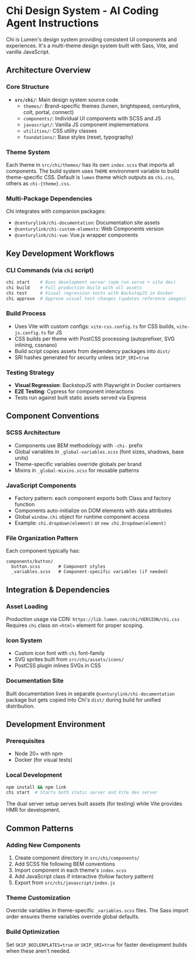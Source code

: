 # Chi Design System - AI Coding Agent Instructions

Chi is Lumen's design system providing consistent UI components and experiences. It's a multi-theme design system built with Sass, Vite, and vanilla JavaScript.

## Architecture Overview

### Core Structure
- **`src/chi/`**: Main design system source code
  - `themes/`: Brand-specific themes (lumen, brightspeed, centurylink, colt, portal, connect)
  - `components/`: Individual UI components with SCSS and JS
  - `javascript/`: Vanilla JS component implementations
  - `utilities/`: CSS utility classes
  - `foundations/`: Base styles (reset, typography)

### Theme System
Each theme in `src/chi/themes/` has its own `index.scss` that imports all components. The build system uses `THEME` environment variable to build theme-specific CSS. Default is `lumen` theme which outputs as `chi.css`, others as `chi-{theme}.css`.

### Multi-Package Dependencies
Chi integrates with companion packages:
- `@centurylink/chi-documentation`: Documentation site assets
- `@centurylink/chi-custom-elements`: Web Components version
- `@centurylink/chi-vue`: Vue.js wrapper components

## Key Development Workflows

### CLI Commands (via `chi` script)
```bash
chi start    # Runs development server (npm run serve + vite dev)
chi build    # Full production build with all assets
chi test     # Visual regression tests with BackstopJS in Docker
chi approve  # Approve visual test changes (updates reference images)
```

### Build Process
- Uses Vite with custom configs: `vite-css.config.ts` for CSS builds, `vite-js.config.ts` for JS
- CSS builds per theme with PostCSS processing (autoprefixer, SVG inlining, cssnano)
- Build script copies assets from dependency packages into `dist/`
- SRI hashes generated for security unless `SKIP_SRI=true`

### Testing Strategy
- **Visual Regression**: BackstopJS with Playwright in Docker containers
- **E2E Testing**: Cypress for component interactions
- Tests run against built static assets served via Express

## Component Conventions

### SCSS Architecture
- Components use BEM methodology with `-chi-` prefix
- Global variables in `_global-variables.scss` (font sizes, shadows, base units)
- Theme-specific variables override globals per brand
- Mixins in `_global-mixins.scss` for reusable patterns

### JavaScript Components
- Factory pattern: each component exports both Class and factory function
- Components auto-initialize on DOM elements with data attributes
- Global `window.chi` object for runtime component access
- Example: `chi.dropdown(element)` or `new chi.Dropdown(element)`

### File Organization Pattern
Each component typically has:
```
components/button/
  button.scss       # Component styles
  _variables.scss   # Component-specific variables (if needed)
```

## Integration & Dependencies

### Asset Loading
Production usage via CDN: `https://lib.lumen.com/chi/VERSION/chi.css`
Requires `chi` class on `<html>` element for proper scoping.

### Icon System
- Custom icon font with `chi` font-family
- SVG sprites built from `src/chi/assets/icons/`
- PostCSS plugin inlines SVGs in CSS

### Documentation Site
Built documentation lives in separate `@centurylink/chi-documentation` package but gets copied into Chi's `dist/` during build for unified distribution.

## Development Environment

### Prerequisites
- Node 20+ with npm
- Docker (for visual tests)

### Local Development
```bash
npm install && npm link
chi start  # Starts both static server and Vite dev server
```

The dual server setup serves built assets (for testing) while Vite provides HMR for development.

## Common Patterns

### Adding New Components
1. Create component directory in `src/chi/components/`
2. Add SCSS file following BEM conventions
3. Import component in each theme's `index.scss`
4. Add JavaScript class if interactive (follow factory pattern)
5. Export from `src/chi/javascript/index.js`

### Theme Customization
Override variables in theme-specific `_variables.scss` files. The Sass import order ensures theme variables override global defaults.

### Build Optimization
Set `SKIP_BOILERPLATES=true` or `SKIP_SRI=true` for faster development builds when these aren't needed.